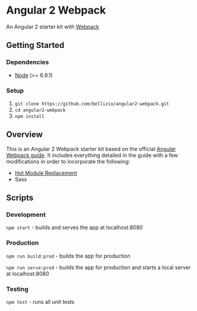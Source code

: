 # Angular 2 Webpack

An Angular 2 starter kit with [Webpack](https://webpack.github.io/)

## Getting Started

### Dependencies
* [Node](https://nodejs.org/) (>= 6.9.1)

### Setup
1. `git clone https://github.com/bellizio/angular2-webpack.git`
1. `cd angular2-webpack`
1. `npm install`

## Overview

This is an Angular 2 Webpack starter kit based on the official [Angular Webpack guide](https://angular.io/docs/ts/latest/guide/webpack.html). It includes everything detailed in the guide with a few modifications in order to incorporate the following:

* [Hot Module Replacement](https://webpack.github.io/docs/hot-module-replacement.html)
* Sass

## Scripts

### Development

```npm start``` - builds and serves the app at localhost:8080

### Production

```npm run build:prod``` - builds the app for production

```npm run serve:prod``` - builds the app for production and starts a local server at localhost:8080

### Testing

```npm test``` - runs all unit tests
